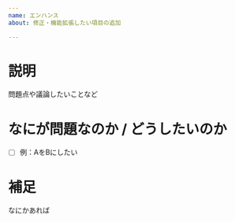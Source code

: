 ```yaml
---
name: エンハンス
about: 修正・機能拡張したい項目の追加

---
```


# 説明
問題点や議論したいことなど

# なにが問題なのか / どうしたいのか
- [ ] 例：AをBにしたい

# 補足
なにかあれば
